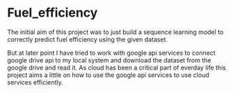 # Fuel_efficiency

The initial aim of this project was to just build a sequence learning model to correctly predict fuel efficiency using the given dataset.

But at later point I have tried to work with google api services to connect google drive api to my local system and download the dataset from the google drive and read it.
As cloud has been a critical part of everday life this project aims a little on how to use the google api services to use cloud services efficiently.
